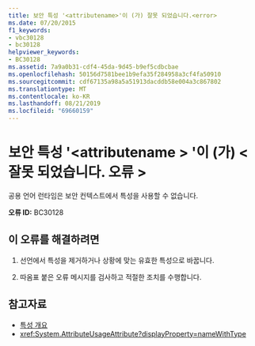 ```yaml
---
title: 보안 특성 '<attributename>'이 (가) 잘못 되었습니다.<error>
ms.date: 07/20/2015
f1_keywords:
- vbc30128
- bc30128
helpviewer_keywords:
- BC30128
ms.assetid: 7a9a0b31-cdf4-45da-9d45-b9ef5cdbcbae
ms.openlocfilehash: 50156d7581bee1b9efa35f284958a3cf4fa50910
ms.sourcegitcommit: cdf67135a98a5a51913dacddb58e004a3c867802
ms.translationtype: MT
ms.contentlocale: ko-KR
ms.lasthandoff: 08/21/2019
ms.locfileid: "69660159"
---
```

# <a name="security-attribute-attributename-is-not-valid-error"></a>보안 특성 '\<attributename > '이 (가) \<잘못 되었습니다. 오류 >
공용 언어 런타임은 보안 컨텍스트에서 특성을 사용할 수 없습니다.

**오류 ID:** BC30128

## <a name="to-correct-this-error"></a>이 오류를 해결하려면

1. 선언에서 특성을 제거하거나 상황에 맞는 유효한 특성으로 바꿉니다.

2. 따옴표 붙은 오류 메시지를 검사하고 적절한 조치를 수행합니다.

## <a name="see-also"></a>참고자료

- [특성 개요](../programming-guide/concepts/attributes/index.md)
- <xref:System.AttributeUsageAttribute?displayProperty=nameWithType>
